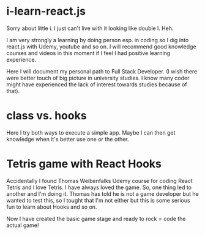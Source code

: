 # i-learn-react.js

Sorry about little i. I just can't live with it looking like double l. Heh.

I am very strongly a learning by doing person esp. in coding so I dig into react.js with Udemy, youtube and so on. 
I will recommend good knowledge courses and videos in this moment if I feel I had positive learning experience. 

Here I will document my personal path to Full Stack Developer. 
(I wish there were better touch of big picture in university studies. I know many coder might have experienced the lack of 
interest towards studies because of that). 

# class vs. hooks

Here I try both ways to execute a simple app. 
Maybe I can then get knowledge when it's better use one or the other. 

# Tetris game with React Hooks

Accidentally I found Thomas Weibenfalks Udemy course for coding React Tetris and I love Tetris. 
I have always loved the game. So, one thing led to another and I'm doing it. 
Thomas has told he is not a game developer but he wanted to test this, so I tought that I'm not either but this is some 
serious fun to learn about Hooks and so on. 

Now I have created the basic game stage and ready to rock = code the actual game!


